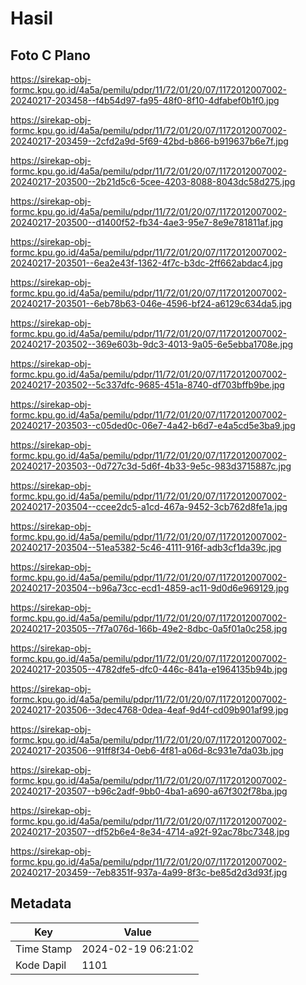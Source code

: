 # Hasil

## Foto C Plano

https://sirekap-obj-formc.kpu.go.id/4a5a/pemilu/pdpr/11/72/01/20/07/1172012007002-20240217-203458--f4b54d97-fa95-48f0-8f10-4dfabef0b1f0.jpg

https://sirekap-obj-formc.kpu.go.id/4a5a/pemilu/pdpr/11/72/01/20/07/1172012007002-20240217-203459--2cfd2a9d-5f69-42bd-b866-b919637b6e7f.jpg

https://sirekap-obj-formc.kpu.go.id/4a5a/pemilu/pdpr/11/72/01/20/07/1172012007002-20240217-203500--2b21d5c6-5cee-4203-8088-8043dc58d275.jpg

https://sirekap-obj-formc.kpu.go.id/4a5a/pemilu/pdpr/11/72/01/20/07/1172012007002-20240217-203500--d1400f52-fb34-4ae3-95e7-8e9e781811af.jpg

https://sirekap-obj-formc.kpu.go.id/4a5a/pemilu/pdpr/11/72/01/20/07/1172012007002-20240217-203501--6ea2e43f-1362-4f7c-b3dc-2ff662abdac4.jpg

https://sirekap-obj-formc.kpu.go.id/4a5a/pemilu/pdpr/11/72/01/20/07/1172012007002-20240217-203501--6eb78b63-046e-4596-bf24-a6129c634da5.jpg

https://sirekap-obj-formc.kpu.go.id/4a5a/pemilu/pdpr/11/72/01/20/07/1172012007002-20240217-203502--369e603b-9dc3-4013-9a05-6e5ebba1708e.jpg

https://sirekap-obj-formc.kpu.go.id/4a5a/pemilu/pdpr/11/72/01/20/07/1172012007002-20240217-203502--5c337dfc-9685-451a-8740-df703bffb9be.jpg

https://sirekap-obj-formc.kpu.go.id/4a5a/pemilu/pdpr/11/72/01/20/07/1172012007002-20240217-203503--c05ded0c-06e7-4a42-b6d7-e4a5cd5e3ba9.jpg

https://sirekap-obj-formc.kpu.go.id/4a5a/pemilu/pdpr/11/72/01/20/07/1172012007002-20240217-203503--0d727c3d-5d6f-4b33-9e5c-983d3715887c.jpg

https://sirekap-obj-formc.kpu.go.id/4a5a/pemilu/pdpr/11/72/01/20/07/1172012007002-20240217-203504--ccee2dc5-a1cd-467a-9452-3cb762d8fe1a.jpg

https://sirekap-obj-formc.kpu.go.id/4a5a/pemilu/pdpr/11/72/01/20/07/1172012007002-20240217-203504--51ea5382-5c46-4111-916f-adb3cf1da39c.jpg

https://sirekap-obj-formc.kpu.go.id/4a5a/pemilu/pdpr/11/72/01/20/07/1172012007002-20240217-203504--b96a73cc-ecd1-4859-ac11-9d0d6e969129.jpg

https://sirekap-obj-formc.kpu.go.id/4a5a/pemilu/pdpr/11/72/01/20/07/1172012007002-20240217-203505--7f7a076d-166b-49e2-8dbc-0a5f01a0c258.jpg

https://sirekap-obj-formc.kpu.go.id/4a5a/pemilu/pdpr/11/72/01/20/07/1172012007002-20240217-203505--4782dfe5-dfc0-446c-841a-e1964135b94b.jpg

https://sirekap-obj-formc.kpu.go.id/4a5a/pemilu/pdpr/11/72/01/20/07/1172012007002-20240217-203506--3dec4768-0dea-4eaf-9d4f-cd09b901af99.jpg

https://sirekap-obj-formc.kpu.go.id/4a5a/pemilu/pdpr/11/72/01/20/07/1172012007002-20240217-203506--91ff8f34-0eb6-4f81-a06d-8c931e7da03b.jpg

https://sirekap-obj-formc.kpu.go.id/4a5a/pemilu/pdpr/11/72/01/20/07/1172012007002-20240217-203507--b96c2adf-9bb0-4ba1-a690-a67f302f78ba.jpg

https://sirekap-obj-formc.kpu.go.id/4a5a/pemilu/pdpr/11/72/01/20/07/1172012007002-20240217-203507--df52b6e4-8e34-4714-a92f-92ac78bc7348.jpg

https://sirekap-obj-formc.kpu.go.id/4a5a/pemilu/pdpr/11/72/01/20/07/1172012007002-20240217-203459--7eb8351f-937a-4a99-8f3c-be85d2d3d93f.jpg


## Metadata

| Key        | Value               |
| ---------- | ------------------- |
| Time Stamp | 2024-02-19 06:21:02 |
| Kode Dapil | 1101                |



